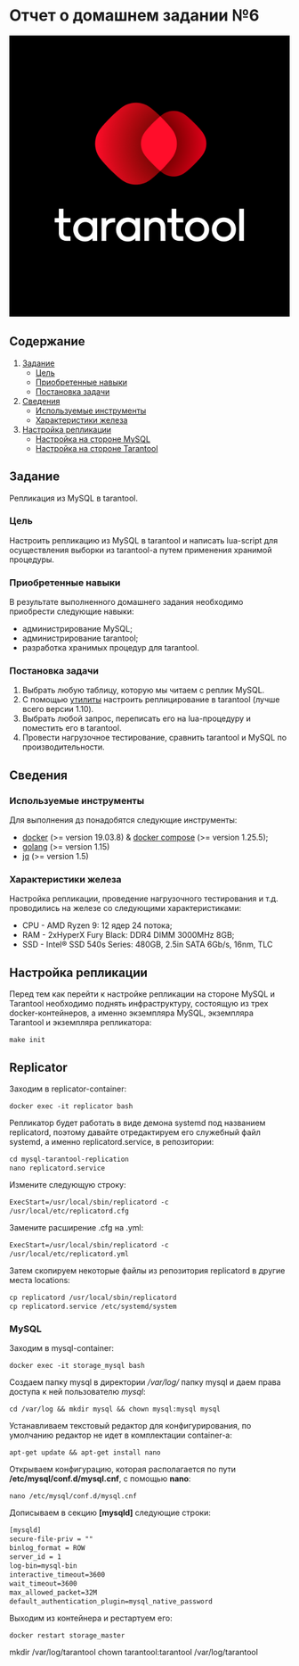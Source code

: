 # Отчет о домашнем задании №6
<p align="right">
<img src="static/tarantool.png">
</p>

## Содержание
1. [ Задание ](#task)
    - [ Цель ](#task-goal)
    - [ Приобретенные навыки ](#task-skills)
    - [ Постановка задачи ](#task-statement)
2. [ Сведения ](#information)
    - [ Используемые инструменты ](#information-tools)
    - [ Характеристики железа ](#information-computer)
3. [ Настройка репликации ](#replication)
    - [ Настройка на стороне MySQL ](#replication-mysql)
    - [ Настройка на стороне Tarantool ](#replication-tarantool)

<a name="task"></a>
## Задание
Репликация из MySQL в tarantool.

<a name="task-goal"></a>
### Цель
Настроить репликацию из MySQL в tarantool и написать lua-script для осуществления выборки из tarantool-а путем 
применения хранимой процедуры.

<a name="task-skills"></a>
### Приобретенные навыки
В результате выполненного домашнего задания необходимо приобрести следующие навыки:
- администрирование MySQL;
- администрирование tarantool;
- разработка хранимых процедур для tarantool.

<a name="task-statement"></a>
### Постановка задачи
1. Выбрать любую таблицу, которую мы читаем с реплик MySQL.
2. С помощью [утилиты](https://github.com/tarantool/mysql-tarantool-replication) настроить реплицирование в tarantool
(лучше всего версии 1.10).
3. Выбрать любой запрос, переписать его на lua-процедуру и поместить его в tarantool.
4. Провести нагрузочное тестирование, сравнить tarantool и MySQL по производительности.

<a name="information"></a>
## Сведения

<a name="information-tools"></a>
### Используемые инструменты
Для выполнения дз понадобятся следующие инструменты: 
- [docker](https://docs.docker.com/get-docker/) (>= version 19.03.8) & [docker compose](https://docs.docker.com/compose/install/) (>= version 1.25.5);
- [golang](https://golang.org/doc/install) (>= version 1.15)
- [jq](https://stedolan.github.io/jq/download/) (>= version 1.5)

<a name="information-computer"></a>
### Характеристики железа
Настройка репликации, проведение нагрузочного тестирования и т.д. проводились на железе со следующими характеристиками:
- CPU - AMD Ryzen 9: 12 ядер 24 потока;
- RAM - 2xHyperX Fury Black: DDR4 DIMM 3000MHz 8GB;
- SSD - Intel® SSD 540s Series: 480GB, 2.5in SATA 6Gb/s, 16nm, TLC

<a name="replication"></a>
## Настройка репликации
Перед тем как перейти к настройке репликации на стороне MySQL и Tarantool необходимо поднять инфраструктуру, состоящую
из трех docker-контейнеров, а именно экземпляра MySQL, экземпляра Tarantool и экземпляра репликатора:
```shell script
make init
```

## Replicator
Заходим в replicator-container:
```shell script
docker exec -it replicator bash
```

Репликатор будет работать в виде демона systemd под названием replicatord, поэтому давайте отредактируем его служебный 
файл systemd, а именно replicatord.service, в репозитории:
```shell script
cd mysql-tarantool-replication
nano replicatord.service
```

Измените следующую строку:
```text
ExecStart=/usr/local/sbin/replicatord -c /usr/local/etc/replicatord.cfg
```

Замените расширение .cfg на .yml:
```text
ExecStart=/usr/local/sbin/replicatord -c /usr/local/etc/replicatord.yml
```

Затем скопируем некоторые файлы из репозитория replicatord в другие места locations:
```text
cp replicatord /usr/local/sbin/replicatord
cp replicatord.service /etc/systemd/system
```

### MySQL
Заходим в mysql-container:
```shell script
docker exec -it storage_mysql bash
```

Создаем папку mysql в директории */var/log/* папку mysql и даем права доступа к ней пользователю *mysql*:
```shell script
cd /var/log && mkdir mysql && chown mysql:mysql mysql
```

Устанавливаем текстовый редактор для конфигурирования, по умолчанию редактор не идет в комплектации container-а:
```shell script
apt-get update && apt-get install nano
```

Открываем конфигурацию, которая располагается по пути **/etc/mysql/conf.d/mysql.cnf**, c помощью **nano**:
```shell script
nano /etc/mysql/conf.d/mysql.cnf
```

Дописываем в секцию **[mysqld]** следующие строки:
```textmate
[mysqld]
secure-file-priv = ""
binlog_format = ROW
server_id = 1
log-bin=mysql-bin
interactive_timeout=3600
wait_timeout=3600
max_allowed_packet=32M
default_authentication_plugin=mysql_native_password
``` 

Выходим из контейнера и рестартуем его:
```shell script
docker restart storage_master
```



mkdir /var/log/tarantool
chown tarantool:tarantool /var/log/tarantool
